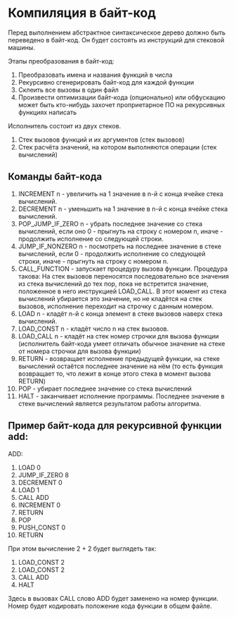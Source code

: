 # Компиляция в байт-код

Перед выполнением абстрактное синтаксическое дерево должно быть переведено в байт-код.
Он будет состоять из инструкций для стековой машины.

Этапы преобразования в байт-код:
1. Преобразовать имена и названия функций в числа
2. Рекурсивно сгенерировать байт-код для каждой функции
3. Склеить все вызовы в один файл
4. Произвести оптимизации байт-кода (опционально) или обфускацию
    может быть кто-нибудь захочет проприетарное ПО на рекурсивных функциях написать

Исполнитель состоит из двух стеков.
1. Стек вызовов функций и их аргументов (стек вызовов)
2. Стек расчёта значений, на котором выполняются операции (стек вычислений)

## Команды байт-кода
1.  INCREMENT n - увеличить на 1 значение в n-й с конца ячейке стека вычислений.
2.  DECREMENT n - уменьшить на 1 значение в n-й с конца ячейке стека вычислений.
3.  POP_JUMP_IF_ZERO n - убрать последнее значение со стека вычислений,
    если оно 0 - прыгнуть на строку с номером n,
    иначе - продолжить исполнение со следующей строки.
4.  JUMP_IF_NONZERO n - посмотреть на последнее значение в стеке вычислений,
    если 0 - продолжить исполнение со следующей строки,
    иначе - прыгнуть на строку с номером n.
5.  CALL_FUNCTION - запускает процедуру вызова функции. Процедура такова:
    На стек вызовов переносятся последовательно все значения из стека вычислений до тех пор,
    пока не встретится значение, положенное в него инструкцией LOAD_CALL.
    В этот момент из стека вычислений убирается это значение, но не кладётся на стек вызовов,
    исполнение переходит на строчку с данным номером.
6.  LOAD n - кладёт n-й с конца элемент в стеке вызовов наверх стека вычислений.
7.  LOAD_CONST n - кладёт число n на стек вызовов.
8.  LOAD_CALL n - кладёт на стек номер строчки для вызова функции (исполнитель байт-кода умеет отличать
    обычное значение на стеке от номера строчки для вызова функции)
9.  RETURN - возвращает исполнение предыдущей функции, на стеке вычислений остаётся последнее значение на нём
    (то есть функция возвращает то, что лежит в конце этого стека в момент вызова RETURN)
10. POP - убирает последнее значение со стека вычислений
11. HALT - заканчивает исполнение программы. Последнее значение в стеке вычислений является результатом работы
    алгоритма.

## Пример байт-кода для рекурсивной функции add:
ADD:
1. LOAD 0
2. JUMP_IF_ZERO 8
3. DECREMENT 0
4. LOAD 1
5. CALL ADD
6. INCREMENT 0
7. RETURN
8. POP
9. PUSH_CONST 0
10. RETURN

При этом вычисление 2 + 2 будет выглядеть так:
1. LOAD_CONST 2
2. LOAD_CONST 2
3. CALL ADD
4. HALT

Здесь в вызовах CALL слово ADD будет заменено на номер функции.
Номер будет кодировать положение кода функции в общем файле.